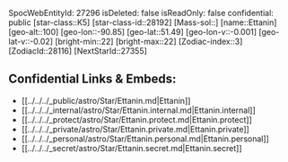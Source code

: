 ﻿---
location: [51.49,90.85,100]
type: Star
tags:
- astro/Star

---
SpocWebEntityId: 27296
isDeleted: false
isReadOnly: false
confidential: public
[star-class::K5]
[star-class-id::28192]
[Mass-sol::]
[name::Ettanin]
[geo-alt::100]
[geo-lon::-90.85]
[geo-lat::51.49]
[geo-lon-v::-0.001]
[geo-lat-v::-0.02]
[bright-min::22]
[bright-max::22]
[Zodiac-index::3]
[ZodiacId::28116]
[NextStarId::27355]



## Confidential Links & Embeds: 
- [[../../../_public/astro/Star/Ettanin.md|Ettanin]] 
- [[../../../_internal/astro/Star/Ettanin.internal.md|Ettanin.internal]] 
- [[../../../_protect/astro/Star/Ettanin.protect.md|Ettanin.protect]] 
- [[../../../_private/astro/Star/Ettanin.private.md|Ettanin.private]] 
- [[../../../_personal/astro/Star/Ettanin.personal.md|Ettanin.personal]] 
- [[../../../_secret/astro/Star/Ettanin.secret.md|Ettanin.secret]]

